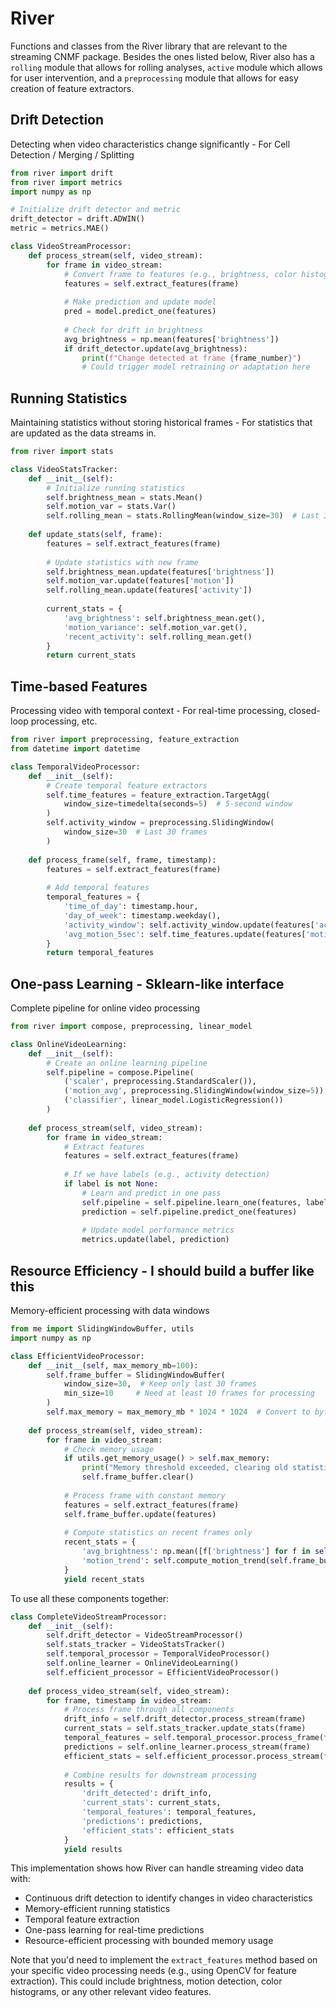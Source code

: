# River

Functions and classes from the River library that are relevant to the streaming CNMF package. Besides the ones listed
below, River also has a `rolling` module that allows for rolling analyses, `active` module which allows for user
intervention, and a `preprocessing` module that allows for easy creation of feature extractors.

## Drift Detection

Detecting when video characteristics change significantly - For Cell Detection / Merging / Splitting

```python
from river import drift
from river import metrics
import numpy as np

# Initialize drift detector and metric
drift_detector = drift.ADWIN()
metric = metrics.MAE()

class VideoStreamProcessor:
    def process_stream(self, video_stream):
        for frame in video_stream:
            # Convert frame to features (e.g., brightness, color histograms)
            features = self.extract_features(frame)
            
            # Make prediction and update model
            pred = model.predict_one(features)
            
            # Check for drift in brightness
            avg_brightness = np.mean(features['brightness'])
            if drift_detector.update(avg_brightness):
                print(f"Change detected at frame {frame_number}")
                # Could trigger model retraining or adaptation here
```

## Running Statistics

Maintaining statistics without storing historical frames - For statistics that are updated as the data streams in.

```python
from river import stats

class VideoStatsTracker:
    def __init__(self):
        # Initialize running statistics
        self.brightness_mean = stats.Mean()
        self.motion_var = stats.Var()
        self.rolling_mean = stats.RollingMean(window_size=30)  # Last 30 frames
        
    def update_stats(self, frame):
        features = self.extract_features(frame)
        
        # Update statistics with new frame
        self.brightness_mean.update(features['brightness'])
        self.motion_var.update(features['motion'])
        self.rolling_mean.update(features['activity'])
        
        current_stats = {
            'avg_brightness': self.brightness_mean.get(),
            'motion_variance': self.motion_var.get(),
            'recent_activity': self.rolling_mean.get()
        }
        return current_stats
```

## Time-based Features

Processing video with temporal context - For real-time processing, closed-loop processing, etc.

```python
from river import preprocessing, feature_extraction
from datetime import datetime

class TemporalVideoProcessor:
    def __init__(self):
        # Create temporal feature extractors
        self.time_features = feature_extraction.TargetAgg(
            window_size=timedelta(seconds=5)  # 5-second window
        )
        self.activity_window = preprocessing.SlidingWindow(
            window_size=30  # Last 30 frames
        )
        
    def process_frame(self, frame, timestamp):
        features = self.extract_features(frame)
        
        # Add temporal features
        temporal_features = {
            'time_of_day': timestamp.hour,
            'day_of_week': timestamp.weekday(),
            'activity_window': self.activity_window.update(features['activity']),
            'avg_motion_5sec': self.time_features.update(features['motion'])
        }
        return temporal_features
```

## One-pass Learning - Sklearn-like interface

Complete pipeline for online video processing

```python
from river import compose, preprocessing, linear_model

class OnlineVideoLearning:
    def __init__(self):
        # Create an online learning pipeline
        self.pipeline = compose.Pipeline(
            ('scaler', preprocessing.StandardScaler()),
            ('motion_avg', preprocessing.SlidingWindow(window_size=5)),
            ('classifier', linear_model.LogisticRegression())
        )
        
    def process_stream(self, video_stream):
        for frame in video_stream:
            # Extract features
            features = self.extract_features(frame)
            
            # If we have labels (e.g., activity detection)
            if label is not None:
                # Learn and predict in one pass
                self.pipeline = self.pipeline.learn_one(features, label)
                prediction = self.pipeline.predict_one(features)
                
                # Update model performance metrics
                metrics.update(label, prediction)
```

## Resource Efficiency - I should build a buffer like this

Memory-efficient processing with data windows

```python
from me import SlidingWindowBuffer, utils
import numpy as np

class EfficientVideoProcessor:
    def __init__(self, max_memory_mb=100):
        self.frame_buffer = SlidingWindowBuffer(
            window_size=30,  # Keep only last 30 frames
            min_size=10     # Need at least 10 frames for processing
        )
        self.max_memory = max_memory_mb * 1024 * 1024  # Convert to bytes
        
    def process_stream(self, video_stream):
        for frame in video_stream:
            # Check memory usage
            if utils.get_memory_usage() > self.max_memory:
                print("Memory threshold exceeded, clearing old statistics")
                self.frame_buffer.clear()
            
            # Process frame with constant memory
            features = self.extract_features(frame)
            self.frame_buffer.update(features)
            
            # Compute statistics on recent frames only
            recent_stats = {
                'avg_brightness': np.mean([f['brightness'] for f in self.frame_buffer]),
                'motion_trend': self.compute_motion_trend(self.frame_buffer)
            }
            yield recent_stats
```

To use all these components together:

```python
class CompleteVideoStreamProcessor:
    def __init__(self):
        self.drift_detector = VideoStreamProcessor()
        self.stats_tracker = VideoStatsTracker()
        self.temporal_processor = TemporalVideoProcessor()
        self.online_learner = OnlineVideoLearning()
        self.efficient_processor = EfficientVideoProcessor()
        
    def process_video_stream(self, video_stream):
        for frame, timestamp in video_stream:
            # Process frame through all components
            drift_info = self.drift_detector.process_stream(frame)
            current_stats = self.stats_tracker.update_stats(frame)
            temporal_features = self.temporal_processor.process_frame(frame, timestamp)
            predictions = self.online_learner.process_stream(frame)
            efficient_stats = self.efficient_processor.process_stream(frame)
            
            # Combine results for downstream processing
            results = {
                'drift_detected': drift_info,
                'current_stats': current_stats,
                'temporal_features': temporal_features,
                'predictions': predictions,
                'efficient_stats': efficient_stats
            }
            yield results
```

This implementation shows how River can handle streaming video data with:

- Continuous drift detection to identify changes in video characteristics
- Memory-efficient running statistics
- Temporal feature extraction
- One-pass learning for real-time predictions
- Resource-efficient processing with bounded memory usage

Note that you'd need to implement the `extract_features` method based on your specific video processing needs (e.g.,
using OpenCV for feature extraction). This could include brightness, motion detection, color histograms, or any other
relevant video features.
